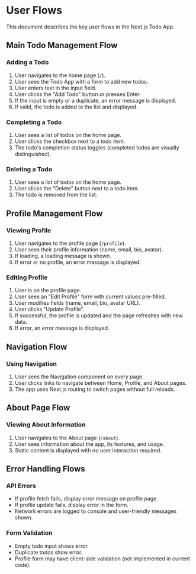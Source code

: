 # User Flows

This document describes the key user flows in the Next.js Todo App.

## Main Todo Management Flow

### Adding a Todo
1. User navigates to the home page (`/`).
2. User sees the Todo App with a form to add new todos.
3. User enters text in the input field.
4. User clicks the "Add Todo" button or presses Enter.
5. If the input is empty or a duplicate, an error message is displayed.
6. If valid, the todo is added to the list and displayed.

### Completing a Todo
1. User sees a list of todos on the home page.
2. User clicks the checkbox next to a todo item.
3. The todo's completion status toggles (completed todos are visually distinguished).

### Deleting a Todo
1. User sees a list of todos on the home page.
2. User clicks the "Delete" button next to a todo item.
3. The todo is removed from the list.

## Profile Management Flow

### Viewing Profile
1. User navigates to the profile page (`/profile`).
2. User sees their profile information (name, email, bio, avatar).
3. If loading, a loading message is shown.
4. If error or no profile, an error message is displayed.

### Editing Profile
1. User is on the profile page.
2. User sees an "Edit Profile" form with current values pre-filled.
3. User modifies fields (name, email, bio, avatar URL).
4. User clicks "Update Profile".
5. If successful, the profile is updated and the page refreshes with new data.
6. If error, an error message is displayed.

## Navigation Flow

### Using Navigation
1. User sees the Navigation component on every page.
2. User clicks links to navigate between Home, Profile, and About pages.
3. The app uses Next.js routing to switch pages without full reloads.

## About Page Flow

### Viewing About Information
1. User navigates to the About page (`/about`).
2. User sees information about the app, its features, and usage.
3. Static content is displayed with no user interaction required.

## Error Handling Flows

### API Errors
- If profile fetch fails, display error message on profile page.
- If profile update fails, display error in the form.
- Network errors are logged to console and user-friendly messages shown.

### Form Validation
- Empty todo input shows error.
- Duplicate todos show error.
- Profile form may have client-side validation (not implemented in current code).